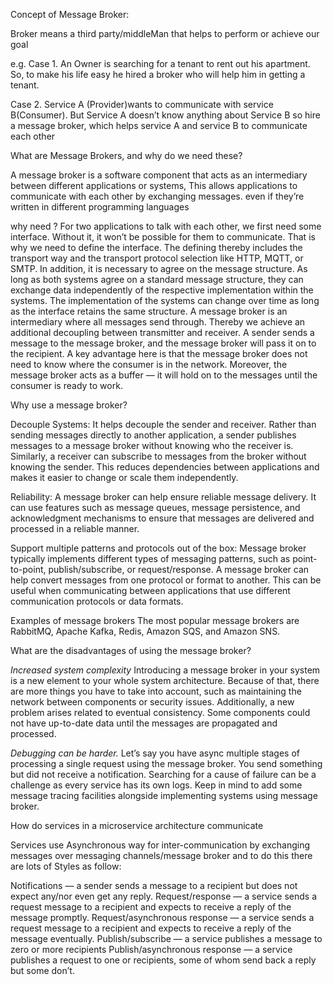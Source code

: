 Concept of Message Broker:

Broker means a third party/middleMan that helps to perform or achieve our goal

e.g.
Case 1. An Owner is searching for a tenant to rent out his apartment. So, to make his life easy he hired a broker who will help him in getting a tenant.

Case 2. Service A (Provider)wants to communicate with service B(Consumer). But Service A doesn’t know anything about Service B
so hire a message broker, which helps service A and service B to communicate each other

What are Message Brokers, and why do we need these?
 
A message broker is a software component that acts as an intermediary between different applications or systems, This allows applications to communicate with each other by exchanging messages. even if they’re written in different programming languages

why need ?
For two applications to talk with each other, we first need some interface. Without it, it won’t be possible for them to communicate. That is why we need to define the interface. The defining thereby includes the transport way and the transport protocol selection like HTTP, MQTT, or SMTP.
In addition, it is necessary to agree on the message structure. As long as both systems agree on a standard message structure, they can exchange data independently of the respective implementation within the systems. The implementation of the systems can change over time as long as the interface retains the same structure.
A message broker is an intermediary where all messages send through. Thereby we achieve an additional decoupling between transmitter and receiver. A sender sends a message to the message broker, and the message broker will pass it on to the recipient. A key advantage here is that the message broker does not need to know where the consumer is in the network.
Moreover, the message broker acts as a buffer — it will hold on to the messages until the consumer is ready to work.

Why use a message broker?
 
Decouple Systems: It helps decouple the sender and receiver. Rather than sending messages directly to another application, a sender publishes messages to a message broker without knowing who the receiver is. Similarly, a receiver can subscribe to messages from the broker without knowing the sender. This reduces dependencies between applications and makes it easier to change or scale them independently.

Reliability: A message broker can help ensure reliable message delivery. It can use features such as message queues, message persistence, and acknowledgment mechanisms to ensure that messages are delivered and processed in a reliable manner.

Support multiple patterns and protocols out of the box: Message broker typically implements different types of messaging patterns, such as point-to-point, publish/subscribe, or request/response. A message broker can help convert messages from one protocol or format to another. This can be useful when communicating between applications that use different communication protocols or data formats.


Examples of message brokers
The most popular message brokers are RabbitMQ, Apache Kafka, Redis, Amazon SQS, and Amazon SNS.


What are the disadvantages of using the message broker?
 
*Increased system complexity*
Introducing a message broker in your system is a new element to your whole system architecture. Because of that, there are more things you have to take into account, such as maintaining the network between components or security issues.  Additionally, a new problem arises related to eventual consistency. Some components could not have up-to-date data until the messages are propagated and processed.
  
*Debugging can be harder.*
Let’s say you have async multiple stages of processing a single request using the message broker. You send something but did not receive a notification. Searching for a cause of failure can be a challenge as every service has its own logs. Keep in mind to add some message tracing facilities alongside implementing systems using message broker.

How do services in a microservice architecture communicate

Services use Asynchronous way for inter-communication by exchanging messages over messaging channels/message broker and to do this there are lots of Styles as follow:

Notifications — a sender sends a message to a recipient but does not expect any/nor even get any reply.
Request/response — a service sends a request message to a recipient and expects to receive a reply of the message promptly.
Request/asynchronous response — a service sends a request message to a recipient and expects to receive a reply of the message eventually.
Publish/subscribe — a service publishes a message to zero or more recipients
Publish/asynchronous response — a service publishes a request to one or recipients, some of whom send back a reply but some don’t.



